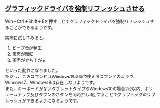 ## [グラフィックドライバを強制リフレッシュさせる](https://kaede.jp/2018/05/05110021/)

Win＋Ctrl＋Shift＋Bを押すことでグラフィックドライバを強制リフレッシュすることができるようです。<br>

実際に試してみると、<br>

1. ビープ音が発生
1. 画面が暗転
1. 画面が立ち上がる

といった動作になりました。<br>
ただし、このコマンドはWindows10以降で使えるコマンドのようで、Windows7、Windows8は存在しないようです。<br>
また、キーボードがないタブレットタイプのWindows10の場合2秒以内、ボリュームアップ及びダウンのボタンを同時押し3回することでグラフィックのリフレッシュができるようになるようです。<br>
